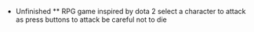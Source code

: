 * Unfinished 
**  RPG game inspired by dota 2
	select a character to attack as
	press buttons to attack
	be careful not to die

